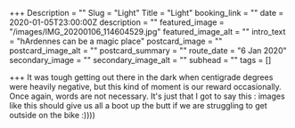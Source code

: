 +++
Description = ""
Slug = "Light"
Title = "Light"
booking_link = ""
date = 2020-01-05T23:00:00Z
description = ""
featured_image = "/images/IMG_20200106_114604529.jpg"
featured_image_alt = ""
intro_text = "hArdennes can be a magic place"
postcard_image = ""
postcard_image_alt = ""
postcard_summary = ""
route_date = "6 Jan 2020"
secondary_image = ""
secondary_image_alt = ""
subhead = ""
tags = []

+++
It was tough getting out there in the dark when centigrade degrees were heavily negative, but this kind of moment is our reward occasionally. Once again, words are not necessary. It's just that I got to say this :  images like this should give us all a boot up the butt if we are struggling to get outside on the bike :))))
